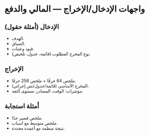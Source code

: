 # واجهات الإدخال/الإخراج — المالي والدفع

## الإدخال (أمثلة حقول)
- الهدف.
- السياق.
- قيود وعتبات.
- نوع المخرج المطلوب (قائمة، جدول، تلخيص).

## الإخراج
- ملخص 64 حرفًا + ملخص 256 حرفًا.
- المخرج الأساسي (قائمة/جدول/نص إجرائي).
- مؤشرات: الوقت، المصادر، مستوى الثقة.

## أمثلة استجابة
- ملخص قصير جدًا.
- ملخص متوسط مع أسباب.
- نتيجة منظمة مع أعمدة محددة.
